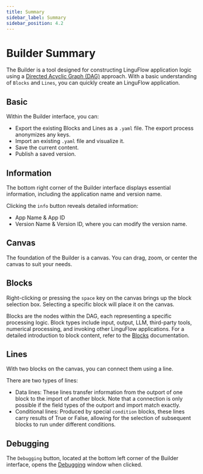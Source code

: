 ```yaml
---
title: Summary
sidebar_label: Summary
sidebar_position: 4.2
---
```


# Builder Summary

The Builder is a tool designed for constructing LinguFlow application logic using a [Directed Acyclic Graph (DAG)](https://en.wikipedia.org/wiki/Directed_acyclic_graph) approach. With a basic understanding of `Blocks` and `Lines`, you can quickly create an LinguFlow application.

## Basic

Within the Builder interface, you can:
- Export the existing Blocks and Lines as a `.yaml` file. The export process anonymizes any keys.
- Import an existing `.yaml` file and visualize it.
- Save the current content.
- Publish a saved version.

## Information

The bottom right corner of the Builder interface displays essential information, including the application name and version name.

Clicking the `info` button reveals detailed information:
- App Name & App ID
- Version Name & Version ID, where you can modify the version name.

## Canvas

The foundation of the Builder is a canvas. You can drag, zoom, or center the canvas to suit your needs.

## Blocks

Right-clicking or pressing the `space` key on the canvas brings up the block selection box. Selecting a specific block will place it on the canvas.

Blocks are the nodes within the DAG, each representing a specific processing logic. Block types include input, output, LLM, third-party tools, numerical processing, and invoking other LinguFlow applications. For a detailed introduction to block content, refer to the [Blocks](blocks) documentation.

## Lines

With two blocks on the canvas, you can connect them using a line.

There are two types of lines:
- Data lines: These lines transfer information from the outport of one block to the import of another block. Note that a connection is only possible if the field types of the outport and import match exactly.
- Conditional lines: Produced by special `condition` blocks, these lines carry results of True or False, allowing for the selection of subsequent blocks to run under different conditions.

## Debugging

The `Debugging` button, located at the bottom left corner of the Builder interface, opens the [Debugging](debugging) window when clicked.
